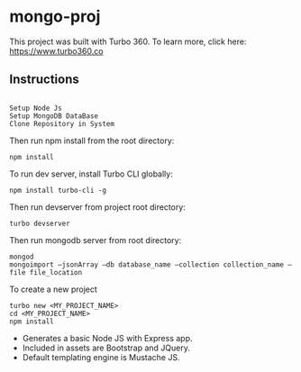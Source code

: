 # mongo-proj

This project was built with Turbo 360. To learn more, click here: https://www.turbo360.co

## Instructions

```

Setup Node Js
Setup MongoDB DataBase 
Clone Repository in System 

```

Then run npm install from the root directory:

```
npm install
```

To run dev server, install Turbo CLI globally:

```
npm install turbo-cli -g
```

Then run devserver from project root directory:

```
turbo devserver
```

Then run mongodb server from root directory:

```
mongod 
mongoimport –jsonArray –db database_name –collection collection_name –file file_location
```

To create a new project

```
turbo new <MY_PROJECT_NAME>
cd <MY_PROJECT_NAME>
npm install

```
<ul>
<li>Generates a basic Node JS with Express app.</li>
<li>Included in assets are Bootstrap and JQuery.</li>
<li>Default templating engine is Mustache JS.</li>
</ul>

